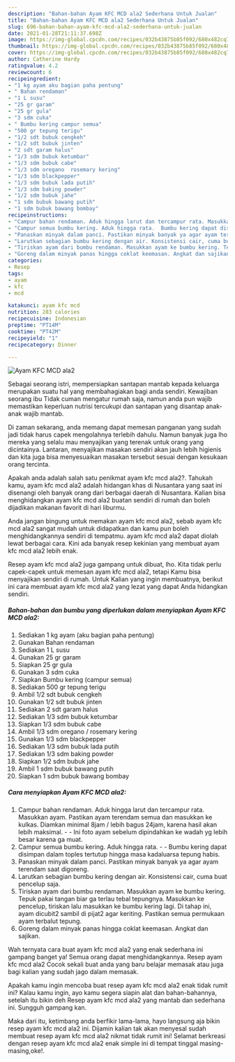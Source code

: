 ```yaml
---
description: "Bahan-bahan Ayam KFC MCD ala2 Sederhana Untuk Jualan"
title: "Bahan-bahan Ayam KFC MCD ala2 Sederhana Untuk Jualan"
slug: 696-bahan-bahan-ayam-kfc-mcd-ala2-sederhana-untuk-jualan
date: 2021-01-28T21:11:37.698Z
image: https://img-global.cpcdn.com/recipes/032b43875b85f092/680x482cq70/ayam-kfc-mcd-ala2-foto-resep-utama.jpg
thumbnail: https://img-global.cpcdn.com/recipes/032b43875b85f092/680x482cq70/ayam-kfc-mcd-ala2-foto-resep-utama.jpg
cover: https://img-global.cpcdn.com/recipes/032b43875b85f092/680x482cq70/ayam-kfc-mcd-ala2-foto-resep-utama.jpg
author: Catherine Hardy
ratingvalue: 4.2
reviewcount: 6
recipeingredient:
- "1 kg ayam aku bagian paha pentung"
- " Bahan rendaman"
- "1 L susu"
- "25 gr garam"
- "25 gr gula"
- "3 sdm cuka"
- " Bumbu kering campur semua"
- "500 gr tepung terigu"
- "1/2 sdt bubuk cengkeh"
- "1/2 sdt bubuk jinten"
- "2 sdt garam halus"
- "1/3 sdm bubuk ketumbar"
- "1/3 sdm bubuk cabe"
- "1/3 sdm oregano  rosemary kering"
- "1/3 sdm blackpepper"
- "1/3 sdm bubuk lada putih"
- "1/3 sdm baking powder"
- "1/2 sdm bubuk jahe"
- "1 sdm bubuk bawang putih"
- "1 sdm bubuk bawang bombay"
recipeinstructions:
- "Campur bahan rendaman. Aduk hingga larut dan tercampur rata. Masukkan ayam. Pastikan ayam terendam semua dan masukkan ke kulkas. Diamkan minimal 8jam / lebih bagus 24jam, karena hasil akan lebih maksimal.  Ini foto ayam sebelum dipindahkan ke wadah yg lebih besar karena ga muat."
- "Campur semua bumbu kering. Aduk hingga rata.  Bumbu kering dapat disimpan dalam toples tertutup hingga masa kadaluarsa tepung habis."
- "Panaskan minyak dalam panci. Pastikan minyak banyak ya agar ayam terendam saat digoreng."
- "Larutkan sebagian bumbu kering dengan air. Konsistensi cair, cuma buat pencelup saja."
- "Tiriskan ayam dari bumbu rendaman. Masukkan ayam ke bumbu kering. Tepuk pakai tangan biar ga terlau tebal tepungnya. Masukkan ke pencelup, tiriskan lalu masukkan ke bumbu kering lagi. Di tahap ini, ayam dicubit2 sambil di pijat2 agar keriting. Pastikan semua permukaan ayam terbalut tepung."
- "Goreng dalam minyak panas hingga coklat keemasan. Angkat dan sajikan."
categories:
- Resep
tags:
- ayam
- kfc
- mcd

katakunci: ayam kfc mcd 
nutrition: 283 calories
recipecuisine: Indonesian
preptime: "PT14M"
cooktime: "PT42M"
recipeyield: "1"
recipecategory: Dinner

---
```



![Ayam KFC MCD ala2](https://img-global.cpcdn.com/recipes/032b43875b85f092/680x482cq70/ayam-kfc-mcd-ala2-foto-resep-utama.jpg)

Sebagai seorang istri, mempersiapkan santapan mantab kepada keluarga merupakan suatu hal yang membahagiakan bagi anda sendiri. Kewajiban seorang ibu Tidak cuman mengatur rumah saja, namun anda pun wajib memastikan keperluan nutrisi tercukupi dan santapan yang disantap anak-anak wajib mantab.

Di zaman  sekarang, anda memang dapat memesan panganan yang sudah jadi tidak harus capek mengolahnya terlebih dahulu. Namun banyak juga lho mereka yang selalu mau menyajikan yang terenak untuk orang yang dicintainya. Lantaran, menyajikan masakan sendiri akan jauh lebih higienis dan kita juga bisa menyesuaikan masakan tersebut sesuai dengan kesukaan orang tercinta. 



Apakah anda adalah salah satu penikmat ayam kfc mcd ala2?. Tahukah kamu, ayam kfc mcd ala2 adalah hidangan khas di Nusantara yang saat ini disenangi oleh banyak orang dari berbagai daerah di Nusantara. Kalian bisa menghidangkan ayam kfc mcd ala2 buatan sendiri di rumah dan boleh dijadikan makanan favorit di hari liburmu.

Anda jangan bingung untuk memakan ayam kfc mcd ala2, sebab ayam kfc mcd ala2 sangat mudah untuk didapatkan dan kamu pun boleh menghidangkannya sendiri di tempatmu. ayam kfc mcd ala2 dapat diolah lewat berbagai cara. Kini ada banyak resep kekinian yang membuat ayam kfc mcd ala2 lebih enak.

Resep ayam kfc mcd ala2 juga gampang untuk dibuat, lho. Kita tidak perlu capek-capek untuk memesan ayam kfc mcd ala2, tetapi Kamu bisa menyajikan sendiri di rumah. Untuk Kalian yang ingin membuatnya, berikut ini cara membuat ayam kfc mcd ala2 yang lezat yang dapat Anda hidangkan sendiri.

<!--inarticleads1-->

##### Bahan-bahan dan bumbu yang diperlukan dalam menyiapkan Ayam KFC MCD ala2:

1. Sediakan 1 kg ayam (aku bagian paha pentung)
1. Gunakan  Bahan rendaman
1. Sediakan 1 L susu
1. Gunakan 25 gr garam
1. Siapkan 25 gr gula
1. Gunakan 3 sdm cuka
1. Siapkan  Bumbu kering (campur semua)
1. Sediakan 500 gr tepung terigu
1. Ambil 1/2 sdt bubuk cengkeh
1. Gunakan 1/2 sdt bubuk jinten
1. Sediakan 2 sdt garam halus
1. Sediakan 1/3 sdm bubuk ketumbar
1. Siapkan 1/3 sdm bubuk cabe
1. Ambil 1/3 sdm oregano / rosemary kering
1. Gunakan 1/3 sdm blackpepper
1. Sediakan 1/3 sdm bubuk lada putih
1. Sediakan 1/3 sdm baking powder
1. Siapkan 1/2 sdm bubuk jahe
1. Ambil 1 sdm bubuk bawang putih
1. Siapkan 1 sdm bubuk bawang bombay




<!--inarticleads2-->

##### Cara menyiapkan Ayam KFC MCD ala2:

1. Campur bahan rendaman. Aduk hingga larut dan tercampur rata. Masukkan ayam. Pastikan ayam terendam semua dan masukkan ke kulkas. Diamkan minimal 8jam / lebih bagus 24jam, karena hasil akan lebih maksimal. -  - Ini foto ayam sebelum dipindahkan ke wadah yg lebih besar karena ga muat.
1. Campur semua bumbu kering. Aduk hingga rata. -  - Bumbu kering dapat disimpan dalam toples tertutup hingga masa kadaluarsa tepung habis.
1. Panaskan minyak dalam panci. Pastikan minyak banyak ya agar ayam terendam saat digoreng.
1. Larutkan sebagian bumbu kering dengan air. Konsistensi cair, cuma buat pencelup saja.
1. Tiriskan ayam dari bumbu rendaman. Masukkan ayam ke bumbu kering. Tepuk pakai tangan biar ga terlau tebal tepungnya. Masukkan ke pencelup, tiriskan lalu masukkan ke bumbu kering lagi. Di tahap ini, ayam dicubit2 sambil di pijat2 agar keriting. Pastikan semua permukaan ayam terbalut tepung.
1. Goreng dalam minyak panas hingga coklat keemasan. Angkat dan sajikan.




Wah ternyata cara buat ayam kfc mcd ala2 yang enak sederhana ini gampang banget ya! Semua orang dapat menghidangkannya. Resep ayam kfc mcd ala2 Cocok sekali buat anda yang baru belajar memasak atau juga bagi kalian yang sudah jago dalam memasak.

Apakah kamu ingin mencoba buat resep ayam kfc mcd ala2 enak tidak rumit ini? Kalau kamu ingin, ayo kamu segera siapin alat dan bahan-bahannya, setelah itu bikin deh Resep ayam kfc mcd ala2 yang mantab dan sederhana ini. Sungguh gampang kan. 

Maka dari itu, ketimbang anda berfikir lama-lama, hayo langsung aja bikin resep ayam kfc mcd ala2 ini. Dijamin kalian tak akan menyesal sudah membuat resep ayam kfc mcd ala2 nikmat tidak rumit ini! Selamat berkreasi dengan resep ayam kfc mcd ala2 enak simple ini di tempat tinggal masing-masing,oke!.


